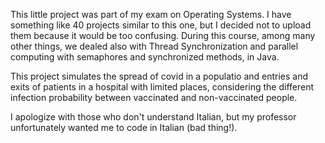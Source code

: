 This little project was part of my exam on Operating Systems. I have something like 40 projects similar to this one, but I decided not to upload them because it would be too confusing.
During this course, among many other things, we dealed also with Thread Synchronization and parallel computing with semaphores and synchronized methods, in Java.

This project simulates the spread of covid in a populatio and entries and exits of patients in a hospital with limited places, considering the different infection probability between vaccinated and non-vaccinated people.

I apologize with those who don't understand Italian, but my professor unfortunately wanted me to code in Italian (bad thing!).
